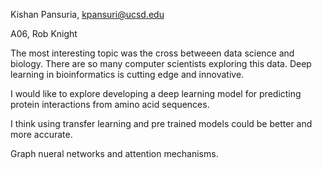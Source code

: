Kishan Pansuria, kpansuri@ucsd.edu

A06, Rob Knight

The most interesting topic was the cross betweeen data science and biology. There are so many computer scientists exploring this data. Deep learning in bioinformatics is cutting edge and innovative. 

I would like to explore developing a deep learning model for predicting protein interactions from amino acid sequences. 

I think using transfer learning and pre trained models could be better and more accurate. 

Graph nueral networks and attention mechanisms. 

